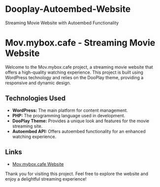# Dooplay-Autoembed-Website
Streaming Movie Website with Autoembed Functionality

# Mov.mybox.cafe - Streaming Movie Website

Welcome to the Mov.mybox.cafe project, a streaming movie website that offers a high-quality watching experience. This project is built using WordPress technology and relies on the DooPlay theme, providing a responsive and dynamic design.

## Technologies Used
- **WordPress:** The main platform for content management.
- **PHP:** The programming language used in development.
- **DooPlay Theme:** Provides a unique look and features for the movie streaming site.
- **Autoembed API:** Offers autoembed functionality for an enhanced watching experience.

## Links
- [Mov.mybox.cafe Website](https://mov.mybox.cafe/)

Thank you for visiting this project. Feel free to explore the website and enjoy a delightful streaming experience!

